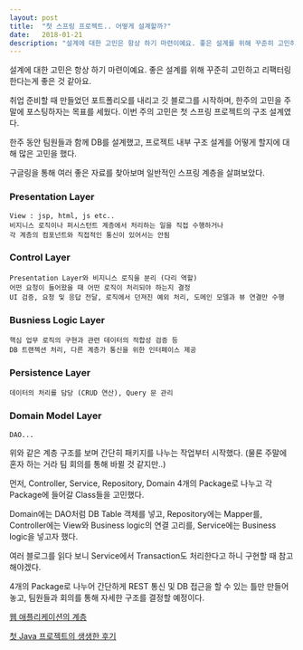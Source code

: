 ```yaml
---
layout: post
title:  "첫 스프링 프로젝트.. 어떻게 설계할까?"
date:   2018-01-21
description: "설계에 대한 고민은 항상 하기 마련이예요. 좋은 설계를 위해 꾸준히 고민하고 리팩터링 한다는게 좋은 것 같아요."
---
```


<p class="intro"><span class="dropcap">설</span>계에 대한 고민은 항상 하기 마련이예요. 좋은 설계를 위해 꾸준히 고민하고 리팩터링 한다는게 좋은 것 같아요.</p>


취업 준비할 때 만들었던 포트폴리오를 내리고 깃 블로그를 시작하며, 한주의 고민을 주말에 포스팅하자는 목표를 세웠다.
이번 주의 고민은 첫 스프링 프로젝트의 구조 설계였다.

한주 동안 팀원들과 함께 DB를 설계했고, 프로젝트 내부 구조 설계를 어떻게 할지에 대해 많은 고민을 했다.

구글링을 통해 여러 좋은 자료를 찾아보며 일반적인 스프링 계층을 살펴보았다.


### Presentation Layer
	View : jsp, html, js etc..
	비지니스 로직이나 퍼시스턴트 계층에서 처리하는 일을 직접 수행하거나
	각 계층의 컴포넌트와 직접적인 통신이 있어서는 안됨

### Control Layer
	Presentation Layer와 비지니스 로직을 분리 (다리 역할)
	어떤 요청이 들어왔을 때 어떤 로직이 처리되야 하는지 결정
	UI 검증, 요청 및 응답 전달, 로직에서 던져진 예외 처리, 도메인 모델과 뷰 연결만 수행

### Busniess Logic Layer
	핵심 업무 로직의 구현과 관련 데이터의 적합성 검증 등
	DB 트랜젝션 처리, 다른 계층가 통신을 위한 인터페이스 제공

### Persistence Layer
	데이터의 처리를 담당 (CRUD 연산), Query 문 관리

### Domain Model Layer
    DAO...

위와 같은 계층 구조를 보며 간단히 패키지를 나누는 작업부터 시작했다.
(물론 주말에 혼자 하는 거라 팀 회의를 통해 바뀔 것 같지만..)

먼저, Controller, Service, Repository, Domain 4개의 Package로 나누고 각 Package에 들어갈 Class들을 고민했다.

Domain에는 DAO처럼 DB Table 객체를 넣고, Repository에는 Mapper를, Controller에는 View와 Business logic의 연결 고리를, Service에는 Business logic을 넣고자 했다.

여러 블로그를 읽다 보니 Service에서 Transaction도 처리한다고 하니 구현할 때 참고해야겠다.

4개의 Package로 나누어 간단하게 REST 통신 및 DB 접근을 할 수 있는 틀만 만들어 놓고, 팀원들과 회의를 통해 자세한 구조를 결정할 예정이다.




[웹 애플리케이션의 계층](http://egloos.zum.com/mt1716/v/9291203)

[첫 Java 프로젝트의 생생한 후기](http://woowabros.github.io/experience/2016/08/02/first_java_project.html)

